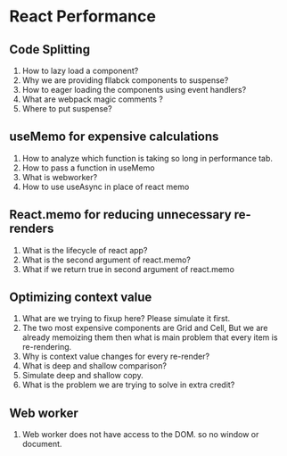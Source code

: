 # React Performance

## Code Splitting

1. How to lazy load a component?
2. Why we are providing fllabck components to suspense?
3. How to eager loading the components using event handlers?
4. What are webpack magic comments ?
5. Where to put suspense?

## useMemo for expensive calculations

1. How to analyze which function is taking so long in performance tab.
2. How to pass a function in useMemo
3. What is webworker?
4. How to use useAsync in place of react memo

## React.memo for reducing unnecessary re-renders

1. What is the lifecycle of react app?
2. What is the second argument of react.memo?
3. What if we return true in second argument of react.memo

## Optimizing context value

1. What are we trying to fixup here? Please simulate it first.
2. The two most expensive components are Grid and Cell, But we are already memoizing them then what is main problem that every item is re-rendering.
3. Why is context value changes for every re-render?
4. What is deep and shallow comparison?
5. Simulate deep and shallow copy.
6. What is the problem we are trying to solve in extra credit?

## Web worker

1. Web worker does not have access to the DOM. so no window or document.
